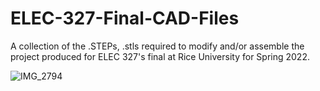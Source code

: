 # ELEC-327-Final-CAD-Files
A collection of the .STEPs, .stls required to modify and/or assemble the project produced for ELEC 327's final at Rice University for Spring 2022.

![IMG_2794](https://user-images.githubusercontent.com/46857705/166640535-892286d1-dec7-4935-b50f-36a7ba7d5027.JPG)
